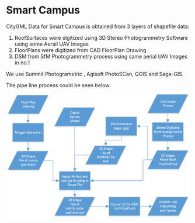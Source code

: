 # Smart Campus

CityGML Data for Smart Campus is obtained from 3 layers of shapefile data:
1. RoofSurfaces were digitized using 3D Stereo Photogrammetry Software using some Aerail UAV Images
2. FloorPlans were digitized from CAD FloorPlan Drawing
3. DSM from SfM Photogrammetry process using same aerial UAV Images in no.1

We use Summit Photogrametric , Agisoft PhotoSCan, QGIS and Saga-GIS.

The pipe line process could be seen below:

![alt text](https://github.com/denisuw/cmdbuild-3dcitybim/blob/master/database/smart-campus/build-lod4.png)
